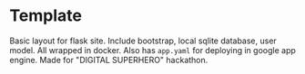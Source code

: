 # Template
Basic layout for flask site. Include bootstrap, local sqlite database, user model. 
All wrapped in docker. Also has `app.yaml` for deploying in google app engine. Made for "DIGITAL SUPERHERO" hackathon. 